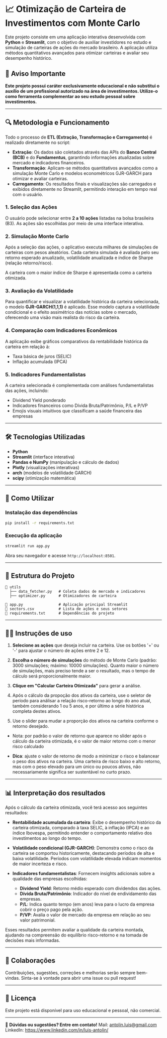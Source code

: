 # 📈 Otimização de Carteira de Investimentos com Monte Carlo

Este projeto consiste em uma aplicação interativa desenvolvida com **Python** e **Streamlit**, com o objetivo de auxiliar investidores no estudo e simulação de carteiras de ações do mercado brasileiro. A aplicação utiliza métodos quantitativos avançados para otimizar carteiras e avaliar seu desempenho histórico.

## 🚨 Aviso Importante

**Este projeto possui caráter exclusivamente educacional e não substitui o auxílio de um profissional autorizado na área de investimentos. Utilize-o como ferramenta complementar ao seu estudo pessoal sobre investimentos.**

---

## 🔍 Metodologia e Funcionamento

Todo o processo de **ETL (Extração, Transformação e Carregamento)** é realizado diretamente no script:

- **Extração**: Os dados são coletados através das APIs do **Banco Central (BCB)** e do **Fundamentus**, garantindo informações atualizadas sobre mercado e indicadores financeiros.
- **Transformação**: Aplicam-se métodos quantitativos avançados como a simulação Monte Carlo e modelos econométricos GJR-GARCH para otimizar e avaliar carteiras.
- **Carregamento**: Os resultados finais e visualizações são carregados e exibidos diretamente no Streamlit, permitindo interação em tempo real com o usuário.

### 1. **Seleção das Ações**

O usuário pode selecionar entre **2 a 10 ações** listadas na bolsa brasileira (B3). As ações são escolhidas por meio de uma interface interativa.

### 2. **Simulação Monte Carlo**

Após a seleção das ações, o aplicativo executa milhares de simulações de carteiras com pesos aleatórios. Cada carteira simulada é avaliada pelo seu retorno esperado anualizado, volatilidade anualizada e índice de Sharpe (relação retorno/risco).

A carteira com o maior índice de Sharpe é apresentada como a carteira otimizada.

### 3. **Avaliação da Volatilidade**

Para quantificar e visualizar a volatilidade histórica da carteira selecionada, o modelo **GJR-GARCH(1,1,1)** é aplicado. Esse modelo captura a volatilidade condicional e o efeito assimétrico das notícias sobre o mercado, oferecendo uma visão mais realista do risco da carteira.

### 4. **Comparação com Indicadores Econômicos**

A aplicação exibe gráficos comparativos da rentabilidade histórica da carteira em relação à:

- Taxa básica de juros (SELIC)
- Inflação acumulada (IPCA)

### 5. **Indicadores Fundamentalistas**

A carteira selecionada é complementada com análises fundamentalistas das ações, incluindo:

- Dividend Yield ponderado
- Indicadores financeiros como Dívida Bruta/Patrimônio, P/L e P/VP
- Emojis visuais intuitivos que classificam a saúde financeira das empresas

---

## 🛠️ Tecnologias Utilizadas

- **Python**
- **Streamlit** (interface interativa)
- **Pandas e NumPy** (manipulação e cálculo de dados)
- **Plotly** (visualizações interativas)
- **arch** (modelos de volatilidade GARCH)
- **scipy** (otimização matemática)

---

## 🚀 Como Utilizar

### Instalação das dependências

```bash
pip install -r requirements.txt
```

### Execução da aplicação

```bash
streamlit run app.py
```

Abra seu navegador e acesse `http://localhost:8501`.

---

## 📝 Estrutura do Projeto

```
📁 utils
  ├── data_fetcher.py   # Coleta dados de mercado e indicadores
  ├── optimizer.py      # Otimizadores de carteira

📄 app.py                # Aplicação principal Streamlit
📄 sectors.csv           # Lista de ações e seus setores
📄 requirements.txt      # Dependências do projeto
```

---

## 🧑‍💻 Instruções de uso

1. **Selecione as ações** que deseja incluir na carteira. Use os botões '+' ou '-' para ajustar o número de ações entre 2 e 12.

2. **Escolha o número de simulações** do método de Monte Carlo (padrão: 3000 simulações; máximo: 10000 simulações). Quanto maior o número de simulações, mais preciso tende a ser o resultado, mas o tempo de cálculo será proporcionalmente maior.

3. **Clique em "Calcular Carteira Otimizada"** para gerar a análise.

4. Após o cálculo da propoção dos ativos da carteira, use o seletor de período para análisar a relação risco-retorno ao longo do ano atual, também considerando 1 ou 5 anos, e por último a série histórica completa destes ativos.

5. Use o slider para mudar a proporção dos ativos na carteira conforme o retorno desejado.
  - Nota: por padrão o valor de retorno que aparece no slider após o cálculo da carteira otimizada, é o valor de maior retorno com o menor risco calculado

  - **Dica**: ajuste o valor de retorno de modo a minimizar o risco e balancear o peso dos ativos na carteira. Uma carteira de risco baixo e alto retorno, mas com o peso elevado para um único ou poucos ativos, não necessariamente significa ser sustentável no curto prazo.

---

## 📊 Interpretação dos resultados

Após o cálculo da carteira otimizada, você terá acesso aos seguintes resultados:

- **Rentabilidade acumulada da carteira**: Exibe o desempenho histórico da carteira otimizada, comparado à taxa SELIC, à inflação (IPCA) e ao índice Ibovespa, permitindo entender o comportamento relativo dos investimentos ao longo do tempo.

- **Volatilidade condicional (GJR-GARCH)**: Demonstra como o risco da carteira se comportou historicamente, destacando períodos de alta e baixa volatilidade. Períodos com volatilidade elevada indicam momentos de maior incerteza e risco.

- **Indicadores fundamentalistas**: Fornecem insights adicionais sobre a qualidade das empresas escolhidas:
  - **Dividend Yield**: Retorno médio esperado com dividendos das ações.
  - **Dívida Bruta/Patrimônio**: Indicador do nível de endividamento das empresas.
  - **P/L**: Indica quanto tempo (em anos) leva para o lucro da empresa cobrir o preço pago pela ação.
  - **P/VP**: Avalia o valor de mercado da empresa em relação ao seu valor patrimonial.

Esses resultados permitem avaliar a qualidade da carteira montada, ajudando na compreensão do equilíbrio risco-retorno e na tomada de decisões mais informadas.

---

## 🤝 Colaborações

Contribuições, sugestões, correções e melhorias serão sempre bem-vindas. Sinta-se à vontade para abrir uma issue ou pull request!

---

## 📌 Licença

Este projeto está disponível para uso educacional e pessoal, não comercial.

---

📩 **Dúvidas ou sugestões? Entre em contato!**
Mail: antolin.luis@gmail.com
LinkedIn: https://www.linkedin.com/in/luis-antolin/